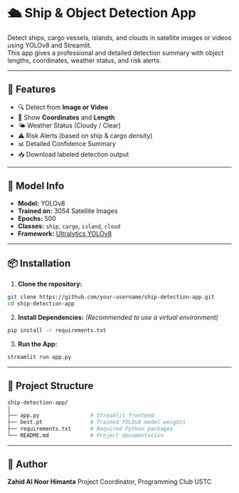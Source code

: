 # 🛳️ Ship & Object Detection App

Detect ships, cargo vessels, islands, and clouds in satellite images or videos using YOLOv8 and Streamlit.  
This app gives a professional and detailed detection summary with object lengths, coordinates, weather status, and risk alerts.

---

## 🚀 Features

- 🔍 Detect from **Image or Video**
- 📍 Show **Coordinates** and **Length**
- 🌤️ Weather Status (Cloudy / Clear)
- ⚠️ Risk Alerts (based on ship & cargo density)
- 📊 Detailed Confidence Summary
- 📥 Download labeled detection output

---

## 🧠 Model Info

- **Model:** YOLOv8
- **Trained on:** 3054 Satellite Images
- **Epochs:** 500
- **Classes:** `ship`, `cargo`, `island`, `cloud`
- **Framework:** [Ultralytics YOLOv8](https://github.com/ultralytics/ultralytics)

---

## 📦 Installation

1. **Clone the repository:**
```bash
git clone https://github.com/your-username/ship-detection-app.git
cd ship-detection-app
```
2. **Install Dependencies:** *(Recommended to use a virtual environment)*
```bash
pip install -r requirements.txt
```
3. **Run the App:**
```bash
streamlit run app.py
```

---

## 📁 Project Structure
```bash
ship-detection-app/
│
├── app.py                # Streamlit frontend
├── best.pt               # Trained YOLOv8 model weights
├── requirements.txt      # Required Python packages
└── README.md             # Project documentation
```

---

## 📌 Author
**Zahid Al Noor Himanta** 
Project Coordinator, Programming Club USTC
